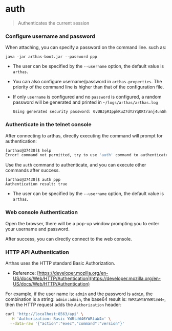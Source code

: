 auth
===

> Authenticates the current session

### Configure username and password

When attaching, you can specify a password on the command line. such as:

```
java -jar arthas-boot.jar --password ppp
```

* The user can be specified by the `--username` option, the default value is `arthas`.
* You can also configure username/password in `arthas.properties`. The priority of the command line is higher than that of the configuration file.
* If only `username` is configured and no `password` is configured, a random password will be generated and printed in `~/logs/arthas/arthas.log`

  ```
  Using generated security password: 0vUBJpRIppkKuZ7dYzYqOKtranj4unGh
  ```

### Authenticate in the telnet console

After connecting to arthas, directly executing the command will prompt for authentication:

```bash
[arthas@37430]$ help
Error! command not permitted, try to use 'auth' command to authenticates.
```

Use the `auth` command to authenticate, and you can execute other commands after success.

```
[arthas@37430]$ auth ppp
Authentication result: true
```

* The user can be specified by the `--username` option, the default value is `arthas`.

### Web console Authentication

Open the browser, there will be a pop-up window prompting you to enter your username and password.

After success, you can directly connect to the web console.

### HTTP API Authentication

Arthas uses the HTTP standard Basic Authorization.

* Reference: [https://developer.mozilla.org/en-US/docs/Web/HTTP/Authentication](https://developer.mozilla.org/en-US/docs/Web/HTTP/Authentication)

For example, if the user name is: `admin` and the password is `admin`, the combination is a string: `admin:admin`, the base64 result is: `YWRtaW46YWRtaW4=`, then the HTTP request adds the `Authorization` header:

```bash
curl 'http://localhost:8563/api' \
  -H 'Authorization: Basic YWRtaW46YWRtaW4=' \
  --data-raw '{"action":"exec","command":"version"}' 
```